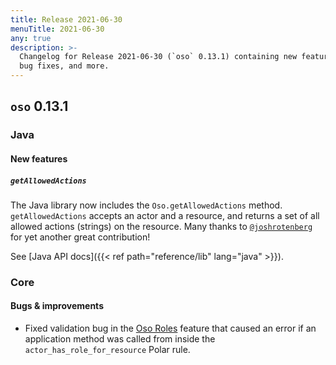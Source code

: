 ```yaml
---
title: Release 2021-06-30
menuTitle: 2021-06-30
any: true
description: >-
  Changelog for Release 2021-06-30 (`oso` 0.13.1) containing new features,
  bug fixes, and more.
---
```


## `oso` 0.13.1

### Java

#### New features

##### `getAllowedActions`

The Java library now includes the `Oso.getAllowedActions` method.
`getAllowedActions` accepts an actor and a resource, and returns a set of all allowed actions (strings) on the resource.
Many thanks to [`@joshrotenberg`](https://github.com/joshrotenberg) for yet another great contribution!

See [Java API docs]({{< ref path="reference/lib" lang="java" >}}).

### Core

#### Bugs & improvements

- Fixed validation bug in the [Oso Roles](guides/roles) feature that caused an error if an application method was called from inside the `actor_has_role_for_resource` Polar rule.
